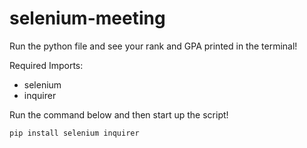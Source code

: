 # selenium-meeting

Run the python file and see your rank and GPA printed in the terminal!

Required Imports:
- selenium
- inquirer

Run the command below and then start up the script!
```
pip install selenium inquirer
```
